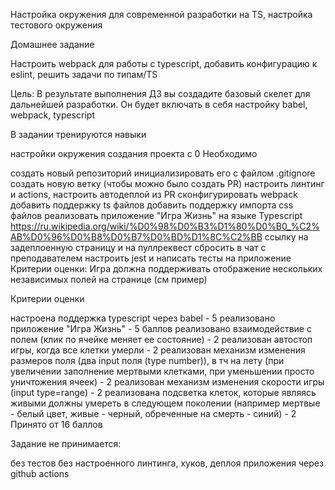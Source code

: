 Настройка окружения для современной разработки на TS, настройка тестового окружения

Домашнее задание

Настроить webpack для работы с typescript, добавить конфигурацию к eslint, решить задачи по типам/TS

Цель:
В результате выполнения ДЗ вы создадите базовый скелет для дальнейшей разработки. Он будет включать в себя настройку babel, webpack, typescript

В задании тренируются навыки

настройки окружения
создания проекта с 0
Необходимо

создать новый репозиторий
инициализировать его с файлом .gitignore
создать новую ветку (чтобы можно было создать PR)
настроить линтинг и actions, настроить автодеплой из PR
сконфигурировать webpack
добавить поддержку ts файлов
добавить поддержку импорта css файлов
реализовать приложение "Игра Жизнь" на языке Typescript https://ru.wikipedia.org/wiki/%D0%98%D0%B3%D1%80%D0%B0_%C2%AB%D0%96%D0%B8%D0%B7%D0%BD%D1%8C%C2%BB
ссылку на задеплоенную страницу и на пуллреквест сбросить в чат с преподавателем
настроить jest и написать тесты на приложение
Критерии оценки:
Игра должна поддерживать отображение нескольких независимых полей на странице (см пример)

Критерии оценки

настроена поддержка typescript через babel - 5
реализовано приложение "Игра Жизнь" - 5 баллов
реализовано взаимодействие с полем (клик по ячейке меняет ее состояние) - 2
реализован автостоп игры, когда все клетки умерли - 2
реализован механизм изменения размеров поля (два input поля (type number)), в тч на лету (при увеличении заполнение мертвыми клетками, при уменьшении просто уничтожения ячеек) - 2
реализован механизм изменения скорости игры (input type=range) - 2
реализована подсветка клеток, которые являясь живыми должны умереть в следующем поколении (например мертвые - белый цвет, живые - черный, обреченные на смерть - синий) - 2
Принято от 16 баллов

Задание не принимается:

без тестов
без настроенного линтинга, хуков, деплоя приложения через github actions
